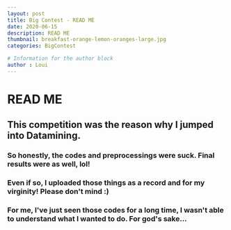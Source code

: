 ```yaml
---
layout: post
title: Big Contest - READ ME
date: 2020-06-15
description: READ ME
thumbnail: breakfast-orange-lemon-oranges-large.jpg
categories: BigContest

# Information for the author block
author : Loui
---
```


# READ ME

## This competition was the reason why I jumped into Datamining.  
### So honestly, the codes and preprocessings were suck. Final results were as well,  lol!  
### Even if so, I uploaded those things as a record and for my virginity! Please don't mind :)  
### For me, I've just seen those codes for a long time, I wasn't able to understand what I wanted to do. For god's sake...
